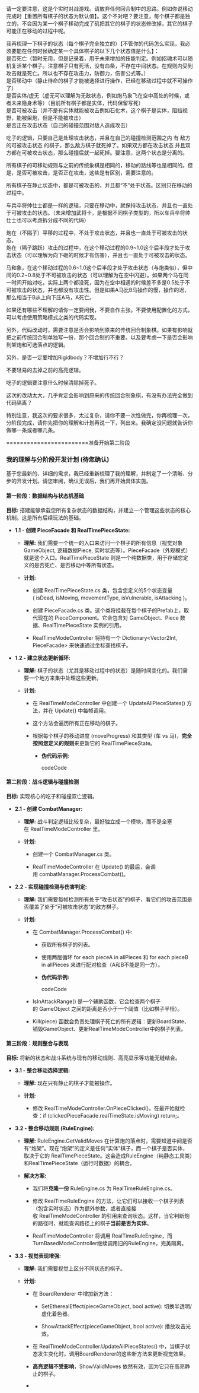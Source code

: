 请一定要注意，这是个实时对战游戏。请放弃任何回合制中的思路。例如你说移动完成时【重置所有棋子的状态为默认值】。这个不对吧？要注意，每个棋子都是独立的，不会因为某一个棋子移动完成了矶把其它的棋子的状态修改掉，其它的棋子可能正在移动的过程中呢。

我再梳理一下棋子的状态（每个棋子完全独立的）【不管你的代码怎么实现，我必须要能在任何时候确定某一个具体棋子的以下几个状态值是什么】：  
是否死亡（暂时无用，但是记录着，用于未来增加的技能判定。例如招魂术可以随机复活某个棋子。注意棋子只有死活，没有血条，不存在中间状态。在规则内受到攻击就是死亡。所以也不存在攻击力，防御力，伤害公式等。）  
是否移动中（静止待命的棋子才能被选择进行操作，已经在移动过程中就不可操作了）  
是否实体/虚无（虚无可以理解为无敌状态，例如炮马象飞在空中高处的时候，或者未来隐身术等）（目前所有棋子都是实体，代码保留写死）  
是否可被攻击（并不是有实体就能被攻击例如石化术，这个棋子是实体，阻挡视野，能被架炮，但是不能被攻击）  
是否正在攻击状态（自己的碰撞范围对敌人造成攻击）

吃子的逻辑，只要自己是处理攻击状态，并且在自己的碰撞检测范围之内 有 敌方的可被攻击状态 的棋子，那么敌方棋子就死掉了。如果双方都在攻击状态 并且双方都在可被攻击状态，那么碰撞后就一起死掉。要注意，这两个状态是分离的。

所有棋子的可移动规则与之前的传统象棋是相同的，移动的路线等也是相同的。但是，是否可被攻击，是否正在攻击，这些是有区别，需要注意的。

所有棋子在静止状态中，都是可被攻击的，并且都“不”处于状态。区别只在移动的过程中。

车兵卒将帅仕士都是一样的逻辑，只要在移动中，就保持攻击状态，并且也一直处于可被攻击的状态。（未来增加武将卡，是根据不同棋子类型的，所以车兵卒将帅仕士也可以考虑拆分成不同的代码）

炮在（不隔子）平移的过程中，不处于攻击状态，并且也一直处于可被攻击的状态。  
炮在（隔子跳跃）攻击的过程中，在这个移动过程的0.9~1.0这个后半段才处于攻击状态（可以理解为向下砸的时候才有伤害），并且也一直处于可被攻击的状态。  

马和象，在这个移动过程的0.6~1.0这个后半段才处于攻击状态（与炮类似），但中间的0.2~0.8处于不可被攻击的状态（可以理解为在空中闪避）。如果两个马在同一时间开始对吃，实际上两个都没死，因为在空中相遇的时候差不多是0.5处于不可被攻击的状态，并也都没有攻击性。但是如果A马比B马操作的慢，操作的迟，那么相当于B从上向下压A马，A死亡。

如果还有哪些不理解的请你一定要问我，不要自作主张。不要使用配置化的方式，可以考虑使用策略模式之类的代码实现。

另外，代码改动时，需要注意是否会影响到原来的传统回合制象棋。如果有影响就把之前传统回合制单独写一份，那个回合制的不重要。以及要考虑一下是否会影响到架炮和可选落点的逻辑。

另外，是否一定要增加Rigidbody？不增加行不行？

不要轻易的去掉之前的高亮逻辑。

吃子的逻辑要注意什么时候清除掉死子。

这次的改动太大，几乎肯定会影响到原来的传统回合制象棋，有没有办法完全做到代码隔离？

特别注意，我这次的要求很多，太过复杂，请你不要一次性做完，你再梳理一次，分阶段完成，请你先把你的理解和计划再说一下，列出来。我确定没问题就告诉你做哪一条或者哪几条。



========================准备开始第二阶段


### **我的理解与分阶段开发计划 (待您确认)**

基于您最新的、详细的需求，我已经重新梳理了我的理解，并制定了一个清晰、分步的开发计划。请您审阅，确认无误后，我们再开始具体实施。

#### **第一阶段：数据结构与状态机基础**

**目标:** 搭建能够承载您所有复杂状态的数据结构，并建立一个管理这些状态的核心机制。这是所有后续玩法的基础。

- **1.1 - 创建 PieceFacade 和 RealTimePieceState:**
    
    - **理解:** 我们需要一个统一的入口来访问一个棋子的所有信息（视觉对象GameObject, 逻辑数据Piece, 实时状态等）。PieceFacade（外观模式）就是这个入口。RealTimePieceState 则是一个纯数据类，用于存储您定义的是否死亡、是否移动中等所有状态。
        
    - **计划:**
        
        - 创建 RealTimePieceState.cs 类，包含您定义的5个状态变量 ( isDead, isMoving, movementType, isVulnerable, isAttacking )。
            
        - 创建 PieceFacade.cs 类。这个类将挂载在每个棋子的Prefab上，取代现在的 PieceComponent。它会包含对 GameObject、Piece 数据、RealTimePieceState 实例的引用。
            
        - RealTimeModeController 将持有一个 Dictionary<Vector2Int, PieceFacade> 来快速通过坐标查找棋子。
            
- **1.2 - 建立状态更新循环:**
    
    - **理解:** 棋子的状态（尤其是移动过程中的状态）是随时间变化的。我们需要一个地方来集中处理这些更新。
        
    - **计划:**
        
        - 在 RealTimeModeController 中创建一个 UpdateAllPieceStates() 方法，并在 Update() 中每帧调用。
            
        - 这个方法会遍历所有正在移动的棋子。
            
        - 根据每个棋子的移动进度 (moveProgress) 和其类型 (车 vs 马)，**完全按照您定义的规则**来更新它的 RealTimePieceState。
            
            - **伪代码示例:**
                
                codeCode
                

#### **第二阶段：战斗逻辑与碰撞检测**

**目标:** 实现核心的吃子和碰撞双亡逻辑。

- **2.1 - 创建 CombatManager:**
    
    - **理解:** 战斗判定逻辑比较复杂，最好独立成一个模块，而不是全塞在 RealTimeModeController 里。
        
    - **计划:**
        
        - 创建一个 CombatManager.cs 类。
            
        - RealTimeModeController 在 Update() 的最后，会调用 combatManager.ProcessCombat()。
            
- **2.2 - 实现碰撞检测与伤害判定:**
    
    - **理解:** 我们需要每帧检测所有处于“攻击状态”的棋子，看它们的攻击范围是否覆盖了处于“可被攻击状态”的敌方棋子。
        
    - **计划:**
        
        - 在 CombatManager.ProcessCombat() 中:
            
            - 获取所有棋子的列表。
                
            - 使用两层循环 for each pieceA in allPieces 和 for each pieceB in allPieces 来进行配对检查（A和B不能是同一方）。
                
            - **伪代码示例:**
                
                codeCode
                
        - IsInAttackRange() 是一个辅助函数，它会检查两个棋子的 GameObject 之间的距离是否小于一个阈值（比如棋子半径）。
            
        - Kill(piece) 函数会负责处理棋子死亡的所有逻辑：更新BoardState、销毁GameObject、更新RealTimeModeController中的棋子列表。
            

#### **第三阶段：规则整合与表现**

**目标:** 将新的状态和战斗系统与现有的移动规则、高亮显示等功能无缝结合。

- **3.1 - 整合移动选择逻辑:**
    
    - **理解:** 现在只有静止的棋子才能被操作。
        
    - **计划:**
        
        - 修改 RealTimeModeController.OnPieceClicked()。在最开始就检查：if (clickedPieceFacade.realTimeState.isMoving) return;。
            
- **3.2 - 整合移动规则 (RuleEngine):**
    
    - **理解:** RuleEngine.GetValidMoves 在计算炮的落点时，需要知道中间是否有“炮架”。现在“炮架”的定义是任何“实体”棋子，而一个棋子是否实体，取决于它的 RealTimePieceState。这会造成RuleEngine（纯静态工具类）和RealTimePieceState（运行时数据）的耦合。
        
    - **解决方案:**
        
        - 我们将**克隆一份** RuleEngine.cs 为 RealTimeRuleEngine.cs。
            
        - 修改 RealTimeRuleEngine 的方法，让它们可以接收一个棋子列表（包含实时状态）作为额外参数，或者直接接收 RealTimeModeController 的引用来查询状态。这样，当它判断炮的路径时，就能查询路径上的棋子**当前是否为实体**。
            
        - RealTimeModeController 将调用 RealTimeRuleEngine，而TurnBasedModeController继续调用旧的RuleEngine，完美隔离。
            
- **3.3 - 视觉表现增强:**
    
    - **理解:** 我们需要视觉上区分不同状态的棋子。
        
    - **计划:**
        
        - 在 BoardRenderer 中增加新方法：
            
            - SetEtherealEffect(pieceGameObject, bool active): 切换半透明/虚化着色器。
                
            - ShowAttackEffect(pieceGameObject, bool active): 播放攻击光效。
                
        - 在 RealTimeModeController.UpdateAllPieceStates() 中，当棋子状态发生变化时，调用BoardRenderer的这些新方法来更新视觉效果。
            
        - **高亮逻辑不受影响**，ShowValidMoves 依然有效，因为它只在高亮静止的棋子。
        - 